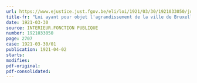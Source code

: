 ```yaml
---
url: https://www.ejustice.just.fgov.be/eli/loi/1921/03/30/1921033050/justel
title-fr: "Loi ayant pour objet l'agrandissement de la ville de Bruxelles en vue de l'extension des installations maritimes"
date: 1921-03-30
source: INTERIEUR.FONCTION PUBLIQUE
number: 1921033050
page: 2707
case: 1921-03-30/01
publication: 1921-04-02
starts:
modifies:
pdf-original:
pdf-consolidated:
---
```


